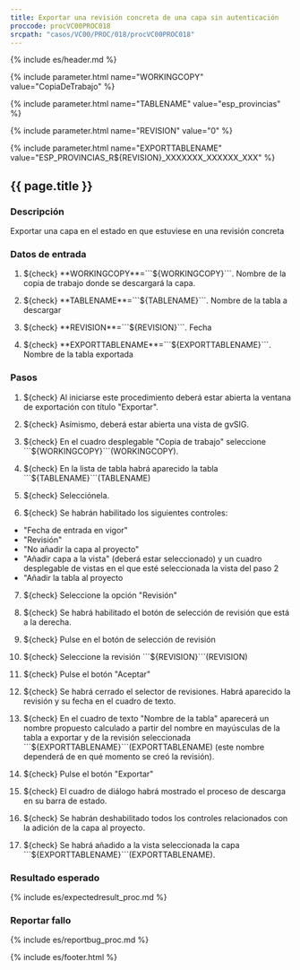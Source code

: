 ```yaml
---
title: Exportar una revisión concreta de una capa sin autenticación
proccode: procVC00PROC018
srcpath: "casos/VC00/PROC/018/procVC00PROC018"
---
```


{% include es/header.md %}

{% include parameter.html name="WORKINGCOPY" value="CopiaDeTrabajo" %}

{% include parameter.html name="TABLENAME" value="esp_provincias" %}

{% include parameter.html name="REVISION" value="0" %}

{% include parameter.html name="EXPORTTABLENAME" value="ESP_PROVINCIAS_R${REVISION}_XXXXXXX_XXXXXX_XXX" %}

## {{ page.title }}

### Descripción

Exportar una capa en el estado en que estuviese en una revisión concreta

### Datos de entrada

1. ${check} **WORKINGCOPY**=```${WORKINGCOPY}```. Nombre de la copia de trabajo donde se descargará la capa.

2. ${check} **TABLENAME**=```${TABLENAME}```. Nombre de la tabla a descargar

3. ${check} **REVISION**=```${REVISION}```. Fecha

4. ${check} **EXPORTTABLENAME**=```${EXPORTTABLENAME}```. Nombre de la tabla exportada


### Pasos

1. ${check} Al iniciarse este procedimiento deberá estar abierta la ventana de exportación con título "Exportar".

2. ${check} Asímismo, deberá estar abierta una vista de gvSIG.

3. ${check} En el cuadro desplegable "Copia de trabajo" seleccione ```${WORKINGCOPY}```(WORKINGCOPY).

4. ${check} En la lista de tabla habrá aparecido la tabla ```${TABLENAME}```(TABLENAME)

5. ${check} Selecciónela.

6. ${check} Se habrán habilitado los siguientes controles:
  * "Fecha de entrada en vigor"
  * "Revisión"
  * "No añadir la capa al proyecto"
  * "Añadir capa a la vista" (deberá estar seleccionado) y un cuadro desplegable de vistas en el que esté seleccionada la vista del paso 2
  * "Añadir la tabla al proyecto

7. ${check} Seleccione la opción "Revisión"

8. ${check} Se habrá habilitado el botón de selección de revisión que está a la derecha.

9. ${check} Pulse en el botón de selección de revisión

10. ${check} Seleccione la revisión ```${REVISION}```(REVISION)

11. ${check} Pulse el botón "Aceptar"

12. ${check} Se habrá cerrado el selector de revisiones. Habrá aparecido la revisión y su fecha en el cuadro de texto.

13. ${check} En el cuadro de texto "Nombre de la tabla" aparecerá un nombre propuesto calculado a partir del nombre en mayúsculas de la tabla a exportar y de la revisión seleccionada ```${EXPORTTABLENAME}```(EXPORTTABLENAME) (este nombre dependerá de en qué momento se creó la revisión).

14. ${check} Pulse el botón "Exportar"

15. ${check} El cuadro de diálogo habrá mostrado el proceso de descarga en su barra de estado.

16. ${check} Se habrán deshabilitado todos los controles relacionados con la adición de la capa al proyecto.

17. ${check} Se habrá añadido a la vista seleccionada la capa ```${EXPORTTABLENAME}```(EXPORTTABLENAME).

### Resultado esperado

{% include es/expectedresult_proc.md %}

### Reportar fallo

{% include es/reportbug_proc.md %}

{% include es/footer.html %}
